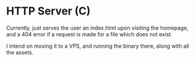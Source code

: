 # HTTP Server (C)

Currently, just serves the user an index.html upon visiting the homepage, and a 404 error if a request is made for a file which does not exist.

I intend on moving it to a VPS, and running the binary there, along with all the assets.


